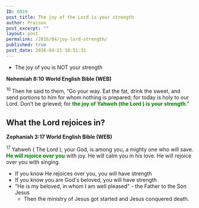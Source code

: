 ```yaml
---
ID: 6019
post_title: The joy of the Lord is your strength
author: Praison
post_excerpt: ""
layout: post
permalink: /2016/04/joy-lord-strength/
published: true
post_date: 2016-04-21 18:51:31
---
```

<ul>
 	<li>The joy of you is NOT your strength</li>
</ul>
<strong><span class="passage-display-bcv">Nehemiah 8:10
</span><span class="passage-display-version">World English Bible (WEB)</span></strong>

<span id="en-WEB-12504" class="text Neh-8-10"><sup class="versenum">10 </sup>Then he said to them, “Go your way. Eat the fat, drink the sweet, and send portions to him for whom nothing is prepared; for today is holy to our Lord. Don’t be grieved; for <span style="color: #008000;"><strong>the joy of Yahweh (the Lord ) is your strength</strong></span>.”</span>
<h2><strong>What the Lord rejoices in?</strong></h2>
<strong><span class="passage-display-bcv">Zephaniah 3:17
</span><span class="passage-display-version">World English Bible (WEB)</span></strong>

<span id="en-WEB-22838" class="text Zeph-3-17"><sup class="versenum">17 </sup>Yahweh ( The Lord ), your God, is among you, a mighty one who will save. <span style="color: #008000;"><strong>He will rejoice over you</strong></span> with joy. He will calm you in his love. He will rejoice over you with singing.</span>
<ul>
 	<li>If you know He rejoices over you, you will have strength</li>
 	<li>If you know you are God's beloved, you will have strength</li>
 	<li>"He is my beloved, in whom I am well pleased" - the Father to the Son Jesus
<ul>
 	<li>Then the ministry of Jesus got started and Jesus conquered death.</li>
</ul>
</li>
</ul>
&nbsp;